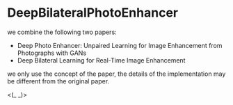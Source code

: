 # DeepBilateralPhotoEnhancer

we combine the following two papers:

+ Deep Photo Enhancer: Unpaired Learning for Image Enhancement from Photographs with GANs
+ Deep Bilateral Learning for Real-Time Image Enhancement

we only use the concept of the paper, the details of the implementation may be different from the original paper.

<(_ _)>
